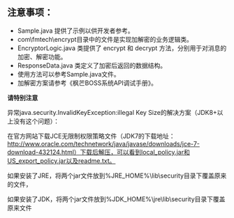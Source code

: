 注意事项：
-------------
- Sample.java 提供了示例以供开发者参考。
- com\fmtech\encrypt目录中的文件是实现加解密的业务逻辑类。
- EncryptorLogic.java 类提供了 encrypt 和 decrypt 方法，分别用于对消息的加密、解密功能。
- ResponseData.java 类定义了加密后返回的数据结构。
- 使用方法可以参考Sample.java文件。
- 加解密方案请参考《枫芒BOSS系统API调试手册》。

**请特别注意**

异常java.security.InvalidKeyException:illegal Key Size的解决方案（JDK8+以上没有这个问题）：

在官方网站下载JCE无限制权限策略文件（JDK7的下载地址：
http://www.oracle.com/technetwork/java/javase/downloads/jce-7-download-432124.html）下载后解压，可以看到local_policy.jar和US_export_policy.jar以及readme.txt。

如果安装了JRE，将两个jar文件放到%JRE_HOME%\lib\security目录下覆盖原来的文件，

如果安装了JDK，将两个jar文件放到%JDK_HOME%\jre\lib\security目录下覆盖原来文件